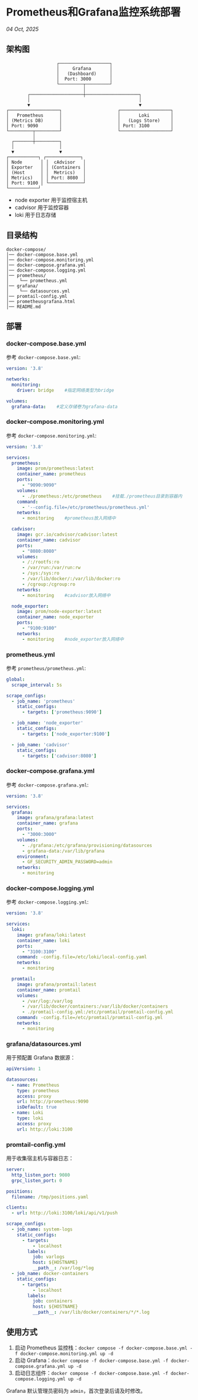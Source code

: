 # Prometheus和Grafana监控系统部署

_04 Oct, 2025_

## 架构图
```
                   ┌───────────────────┐
                   │     Grafana       │
                   │   (Dashboard)     │
                   │  Port: 3000       │
                   └─────────┬─────────┘
                             │
        ┌────────────────────┼────────────────────┐
        │                                         │
        ▼                                         ▼
┌───────────────────┐                     ┌───────────────────┐
│   Prometheus      │                     │       Loki        │
│ (Metrics DB)      │                     │   (Logs Store)    │
│ Port: 9090        │                     │ Port: 3100        │
└─────────┬─────────┘                     └───────────────────┘
          │
  ┌───────┼─────────┐
  │                 │
  ▼                 ▼
┌───────────┐ ┌─────────────┐
│ Node       │ │  cAdvisor   │
│ Exporter   │ │ (Containers │
│ (Host      │ │  Metrics)   │
│ Metrics)   │ │ Port: 8080  │
│ Port: 9100 │ └─────────────┘
└───────────┘
```

- node exporter 用于监控宿主机
- cadvisor 用于监控容器
- loki 用于日志存储

## 目录结构
```
docker-compose/
│── docker-compose.base.yml
│── docker-compose.monitoring.yml
│── docker-compose.grafana.yml
│── docker-compose.logging.yml
│── prometheus/
│    └── prometheus.yml
│── grafana/
│    └── datasources.yml
│── promtail-config.yml
│── prometheusgrafana.html
│── README.md
```

## 部署

### docker-compose.base.yml
参考 `docker-compose.base.yml`:
```yaml
version: '3.8'

networks:
  monitoring:
    driver: bridge    #指定网络类型为bridge

volumes:
  grafana-data:    #定义存储卷为grafana-data
```

### docker-compose.monitoring.yml
参考 `docker-compose.monitoring.yml`:
```yaml
version: '3.8'

services:
  prometheus:
    image: prom/prometheus:latest
    container_name: prometheus
    ports:
      - "9090:9090"
    volumes:
      - ./prometheus:/etc/prometheus    #挂载./prometheus目录到容器内
    command:
      - '--config.file=/etc/prometheus/prometheus.yml'
    networks:
      - monitoring    #prometheus放入网络中

  cadvisor:
    image: gcr.io/cadvisor/cadvisor:latest
    container_name: cadvisor
    ports:
      - "8080:8080"
    volumes:
      - /:/rootfs:ro
      - /var/run:/var/run:rw
      - /sys:/sys:ro
      - /var/lib/docker/:/var/lib/docker:ro
      - /cgroup:/cgroup:ro
    networks:
      - monitoring    #cadvisor放入网络中

  node_exporter:
    image: prom/node-exporter:latest
    container_name: node_exporter
    ports:
      - "9100:9100"
    networks:
      - monitoring    #node_exporter放入网络中
```

### prometheus.yml
参考 `prometheus/prometheus.yml`:
```yaml
global:
  scrape_interval: 5s

scrape_configs:
  - job_name: 'prometheus'
    static_configs:
      - targets: ['prometheus:9090']

  - job_name: 'node_exporter'
    static_configs:
      - targets: ['node_exporter:9100']

  - job_name: 'cadvisor'
    static_configs:
      - targets: ['cadvisor:8080']
```

### docker-compose.grafana.yml
参考 `docker-compose.grafana.yml`:
```yaml
version: '3.8'

services:
  grafana:
    image: grafana/grafana:latest
    container_name: grafana
    ports:
      - "3000:3000"
    volumes:
      - ./grafana:/etc/grafana/provisioning/datasources
      - grafana-data:/var/lib/grafana
    environment:
      - GF_SECURITY_ADMIN_PASSWORD=admin
    networks:
      - monitoring
```

### docker-compose.logging.yml
参考 `docker-compose.logging.yml`:
```yaml
version: '3.8'

services:
  loki:
    image: grafana/loki:latest
    container_name: loki
    ports:
      - "3100:3100"
    command: -config.file=/etc/loki/local-config.yaml
    networks:
      - monitoring

  promtail:
    image: grafana/promtail:latest
    container_name: promtail
    volumes:
      - /var/log:/var/log
      - /var/lib/docker/containers:/var/lib/docker/containers
      - ./promtail-config.yml:/etc/promtail/promtail-config.yml
    command: -config.file=/etc/promtail/promtail-config.yml
    networks:
      - monitoring
```

### grafana/datasources.yml
用于预配置 Grafana 数据源：
```yaml
apiVersion: 1

datasources:
  - name: Prometheus
    type: prometheus
    access: proxy
    url: http://prometheus:9090
    isDefault: true
  - name: Loki
    type: loki
    access: proxy
    url: http://loki:3100
```

### promtail-config.yml
用于收集宿主机与容器日志：
```yaml
server:
  http_listen_port: 9080
  grpc_listen_port: 0

positions:
  filename: /tmp/positions.yaml

clients:
  - url: http://loki:3100/loki/api/v1/push

scrape_configs:
  - job_name: system-logs
    static_configs:
      - targets:
          - localhost
        labels:
          job: varlogs
          host: ${HOSTNAME}
          __path__: /var/log/*log
  - job_name: docker-containers
    static_configs:
      - targets:
          - localhost
        labels:
          job: containers
          host: ${HOSTNAME}
          __path__: /var/lib/docker/containers/*/*.log
```

## 使用方式
1. 启动 Prometheus 监控栈：`docker compose -f docker-compose.base.yml -f docker-compose.monitoring.yml up -d`
2. 启动 Grafana：`docker compose -f docker-compose.base.yml -f docker-compose.grafana.yml up -d`
3. 启动日志组件：`docker compose -f docker-compose.base.yml -f docker-compose.logging.yml up -d`

Grafana 默认管理员密码为 `admin`，首次登录后请及时修改。
